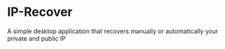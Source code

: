 # IP-Recover
A simple desktop application that recovers manually or automatically your private and public IP
